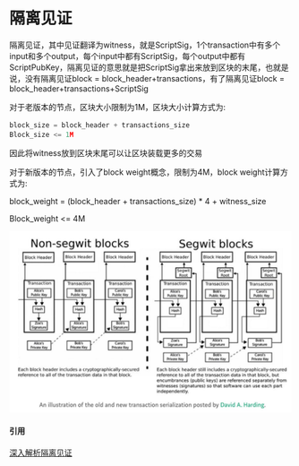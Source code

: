 # 隔离见证

隔离见证，其中见证翻译为witness，就是ScriptSig，1个transaction中有多个input和多个output，每个input中都有ScriptSig，每个output中都有ScriptPubKey，隔离见证的意思就是把ScriptSig拿出来放到区块的末尾，也就是说，没有隔离见证block = block_header+transactions，有了隔离见证block = block_header+transactions+ScriptSig



对于老版本的节点，区块大小限制为1M，区块大小计算方式为:

```python
block_size = block_header + transactions_size
Block_size <= 1M
```

因此将witness放到区块末尾可以让区块装载更多的交易



对于新版本的节点，引入了block weight概念，限制为4M，block weight计算方式为:

block_weight = (block_header + transactions_size) * 4 + witness_size

Block_weight <= 4M

![15662_01](../../img/15662_01.jpg)

#### 引用

[深入解析隔离见证](https://blog.csdn.net/chunlongyu/article/details/80433375)